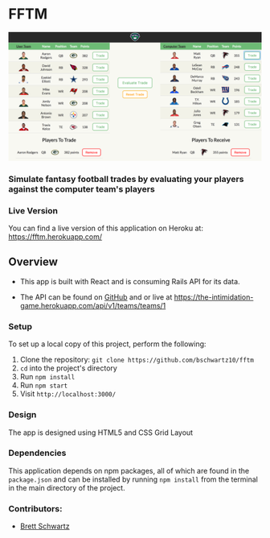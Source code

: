 # FFTM

![Alt text](./src/home.png)
### Simulate fantasy football trades by evaluating your players against the computer team's players

### Live Version

You can find a live version of this application on Heroku at: https://fftm.herokuapp.com/

## Overview


* This app is built with React and is consuming Rails API for its data.

* The API can be found on [GitHub](https://github.com/bschwartz10/the_intimidation_game) and or live at https://the-intimidation-game.herokuapp.com/api/v1/teams/teams/1

### Setup

To set up a local copy of this project, perform the following:

  1. Clone the repository: `git clone https://github.com/bschwartz10/fftm`
  2. `cd` into the project's directory
  3. Run `npm install`
  4. Run `npm start`
  5. Visit `http://localhost:3000/`

### Design
The app is designed using HTML5 and CSS Grid Layout

### Dependencies

This application depends on npm packages, all of which are found in the `package.json` and can be installed by running `npm install` from the terminal in the main directory of the project.

### Contributors:
* [Brett Schwartz](https://github.com/bschwartz10)
